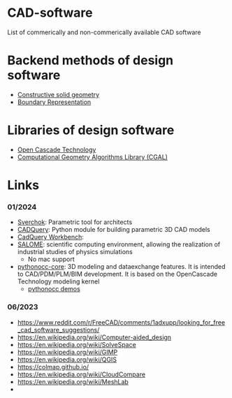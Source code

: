 # CAD-software
List of commerically and non-commerically available CAD software

# Backend methods of design software
- [Constructive solid geometry](https://en.wikipedia.org/wiki/Constructive_solid_geometry)
- [Boundary Representation](https://en.wikipedia.org/wiki/Boundary_representation)

# Libraries of design software
- [Open Cascade Technology](https://en.wikipedia.org/wiki/Open_Cascade_Technology)
- [Computational Geometry Algorithms Library (CGAL)](https://en.wikipedia.org/wiki/CGAL)

# Links

### 01/2024
- [Sverchok](https://github.com/nortikin/sverchok): Parametric tool for architects
- [CADQuery](https://github.com/CadQuery/cadquery): Python module for building parametric 3D CAD models
- [CadQuery Workbench](https://wiki.freecad.org/CadQuery_Workbench): 
- [SALOME](https://en.wikipedia.org/wiki/Salome_(software)): scientific computing environment, allowing the realization of industrial studies of physics simulations
  - No mac support
- [pythonocc-core](https://github.com/tpaviot/pythonocc-core): 3D modeling and dataexchange features. It is intended to CAD/PDM/PLM/BIM development. It is based on the OpenCascade Technology modeling kernel 
  - [pythonocc demos](https://github.com/tpaviot/pythonocc-demos)




### 06/2023
- https://www.reddit.com/r/FreeCAD/comments/1adxupp/looking_for_free_cad_software_suggestions/
- https://en.wikipedia.org/wiki/Computer-aided_design
- https://en.wikipedia.org/wiki/SolveSpace
- https://en.wikipedia.org/wiki/GIMP
- https://en.wikipedia.org/wiki/QGIS
- https://colmap.github.io/
- https://en.wikipedia.org/wiki/CloudCompare
- https://en.wikipedia.org/wiki/MeshLab
- 
